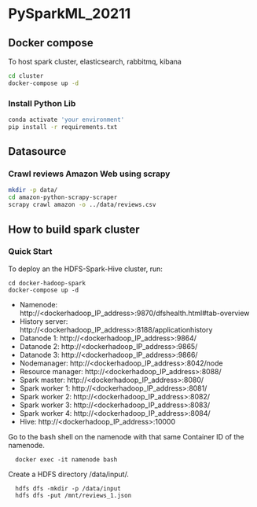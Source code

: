 # PySparkML_20211

## Docker compose

To host spark cluster, elasticsearch, rabbitmq, kibana

```bash
cd cluster
docker-compose up -d
```

### Install Python Lib

```sh
conda activate 'your environment'
pip install -r requirements.txt
```

## Datasource

### Crawl reviews Amazon Web using scrapy

```sh
mkdir -p data/
cd amazon-python-scrapy-scraper
scrapy crawl amazon -o ../data/reviews.csv
```

## How to build spark cluster

### Quick Start

To deploy an the HDFS-Spark-Hive cluster, run:
```
cd docker-hadoop-spark
docker-compose up -d
```

* Namenode: http://<dockerhadoop_IP_address>:9870/dfshealth.html#tab-overview
* History server: http://<dockerhadoop_IP_address>:8188/applicationhistory
* Datanode 1: http://<dockerhadoop_IP_address>:9864/
* Datanode 2: http://<dockerhadoop_IP_address>:9865/
* Datanode 3: http://<dockerhadoop_IP_address>:9866/
* Nodemanager: http://<dockerhadoop_IP_address>:8042/node
* Resource manager: http://<dockerhadoop_IP_address>:8088/
* Spark master: http://<dockerhadoop_IP_address>:8080/
* Spark worker 1: http://<dockerhadoop_IP_address>:8081/
* Spark worker 2: http://<dockerhadoop_IP_address>:8082/
* Spark worker 3: http://<dockerhadoop_IP_address>:8083/
* Spark worker 4: http://<dockerhadoop_IP_address>:8084/
* Hive: http://<dockerhadoop_IP_address>:10000



Go to the bash shell on the namenode with that same Container ID of the namenode.
```
  docker exec -it namenode bash
```

Create a HDFS directory /data/input/.

```
  hdfs dfs -mkdir -p /data/input
  hdfs dfs -put /mnt/reviews_1.json
```
